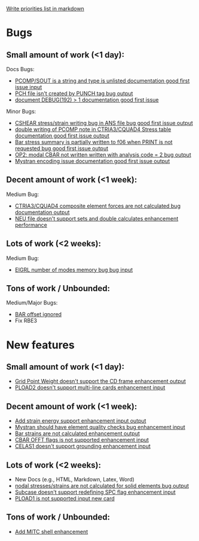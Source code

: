 

[Write priorities list in markdown](https://github.com/MYSTRANsolver/MYSTRAN/issues/56)

# Bugs

## Small amount of work (<1 day):
  Docs Bugs:
  - [PCOMP/SOUT is a string and type is unlisted documentation good first issue input](https://github.com/MYSTRANsolver/MYSTRAN/issues/51)
  - [PCH file isn't created by PUNCH tag bug output](https://github.com/MYSTRANsolver/MYSTRAN/issues/47)
  - [document DEBUG(192) > 1 documentation good first issue](https://github.com/MYSTRANsolver/MYSTRAN/issues/43)

  Minor Bugs:
  - [CSHEAR stress/strain writing bug in ANS file bug good first issue output](https://github.com/MYSTRANsolver/MYSTRAN/issues/54)
  - [double writing of PCOMP note in CTRIA3/CQUAD4 Stress table documentation good first issue output](https://github.com/MYSTRANsolver/MYSTRAN/issues/52)
  - [Bar stress summary is partially written to f06 when PRINT is not requested bug good first issue output](https://github.com/MYSTRANsolver/MYSTRAN/issues/48)
  - [OP2: modal CBAR not written written with analysis code = 2 bug output](https://github.com/MYSTRANsolver/MYSTRAN/issues/34)
  - [Mystran encoding issue documentation good first issue output](https://github.com/MYSTRANsolver/MYSTRAN/issues/36)

## Decent amount of work (<1 week):
  Medium Bug:
   - [CTRIA3/CQUAD4 composite element forces are not calculated bug documentation output](https://github.com/MYSTRANsolver/MYSTRAN/issues/53)
   - [NEU file doesn't support sets and double calculates enhancement performance](https://github.com/MYSTRANsolver/MYSTRAN/issues/19)

## Lots of work (<2 weeks):
  Medium Bug:
  - [EIGRL number of modes memory bug bug input](https://github.com/MYSTRANsolver/MYSTRAN/issues/33)

## Tons of work / Unbounded:
  Medium/Major Bugs:
  - [BAR offset ignored](https://github.com/MYSTRANsolver/MYSTRAN/issues/42)
  - Fix RBE3

# New features

## Small amount of work (<1 day):
 - [Grid Point Weight doesn't support the CD frame enhancement output](https://github.com/MYSTRANsolver/MYSTRAN/issues/37)
 - [PLOAD2 doesn't support multi-line cards enhancement input](https://github.com/MYSTRANsolver/MYSTRAN/issues/45)

## Decent amount of work (<1 week):
 - [Add strain energy support enhancement input output](https://github.com/MYSTRANsolver/MYSTRAN/issues/50)
 - [Mystran should have element quality checks bug enhancement input](https://github.com/MYSTRANsolver/MYSTRAN/issues/49)
 - [Bar strains are not calculated enhancement output](https://github.com/MYSTRANsolver/MYSTRAN/issues/46)
 - [CBAR OFFT flags is not supported enhancement input](https://github.com/MYSTRANsolver/MYSTRAN/issues/27)
 - [CELAS1 doesn't support grounding enhancement input](https://github.com/MYSTRANsolver/MYSTRAN/issues/25)


## Lots of work (<2 weeks):
 - New Docs (e.g., HTML, Markdown, Latex, Word)
 - [nodal stresses/strains are not calculated for solid elements bug output](https://github.com/MYSTRANsolver/MYSTRAN/issues/38)
 - [Subcase doesn't support redefining SPC flag enhancement input](https://github.com/MYSTRANsolver/MYSTRAN/issues/26)
 - [PLOAD1 is not supported input new card](https://github.com/MYSTRANsolver/MYSTRAN/issues/24)


## Tons of work / Unbounded:
 - [Add MITC shell enhancement](https://github.com/MYSTRANsolver/MYSTRAN/issues/29)

